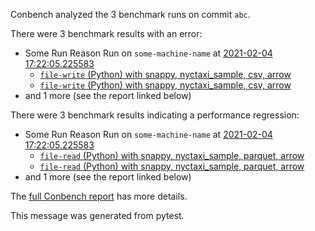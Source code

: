 Conbench analyzed the 3 benchmark runs on commit `abc`.

There were 3 benchmark results with an error:

- Some Run Reason Run on `some-machine-name` at [2021-02-04 17:22:05.225583](http://localhost/compare/runs/some_baseline...some_contender/)
  - [`file-write` (Python) with snappy, nyctaxi_sample, csv, arrow](http://localhost/benchmark-results/some-benchmark-uuid-4)
  - [`file-write` (Python) with snappy, nyctaxi_sample, csv, arrow](http://localhost/benchmark-results/some-benchmark-uuid-4)
- and 1 more (see the report linked below)

There were 3 benchmark results indicating a performance regression:

- Some Run Reason Run on `some-machine-name` at [2021-02-04 17:22:05.225583](http://localhost/compare/runs/some_baseline...some_contender/)
  - [`file-read` (Python) with snappy, nyctaxi_sample, parquet, arrow](http://localhost/compare/benchmarks/some-benchmark-uuid-1...some-benchmark-uuid-3)
  - [`file-read` (Python) with snappy, nyctaxi_sample, parquet, arrow](http://localhost/compare/benchmarks/some-benchmark-uuid-1...some-benchmark-uuid-3)
- and 1 more (see the report linked below)

The [full Conbench report](https://github.com/github/hello-world/runs/4) has more details.

This message was generated from pytest.
